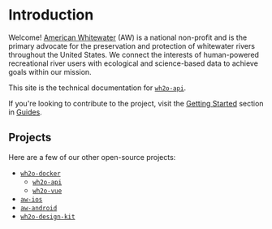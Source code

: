 # Introduction

Welcome! [American Whitewater](https://www.americanwhitewater.org/) (AW) is a national non-profit and is the primary advocate for the preservation and protection of whitewater rivers throughout the United States. We connect the interests of human-powered recreational river users with ecological and science-based data to achieve goals within our mission.

This site is the technical documentation for [`wh2o-api`](https://github.com/AmericanWhitewater/wh2o-api).

If you're looking to contribute to the project, visit the [Getting Started](/guide/getting-started.md) section in [Guides](/guide/).


## Projects

Here are a few of our other open-source projects:

- [`wh2o-docker`](https://github.com/AmericanWhitewater/wh2o-docker)
  - [`wh2o-api`](https://github.com/AmericanWhitewater/wh2o-api)
  - [`wh2o-vue`](https://github.com/AmericanWhitewater/wh2o-vue)
- [`aw-ios`](https://github.com/AmericanWhitewater/aw-ios)
- [`aw-android`](https://github.com/AmericanWhitewater/aw-android)
- [`wh2o-design-kit`](https://github.com/AmericanWhitewater/wh2o-design-kit)
